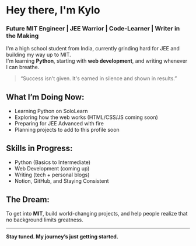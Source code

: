 # Hey there, I'm Kylo  

### Future MIT Engineer | JEE Warrior | Code-Learner | Writer in the Making

I'm a high school student from India, currently grinding hard for JEE and building my way up to MIT.  
I'm learning **Python**, starting with **web development**, and writing whenever I can breathe.

> “Success isn't given. It's earned in silence and shown in results.”

## What I’m Doing Now:
- Learning Python on SoloLearn
- Exploring how the web works (HTML/CSS/JS coming soon)
- Preparing for JEE Advanced with fire
- Planning projects to add to this profile soon

## Skills in Progress:
- Python (Basics to Intermediate)
- Web Development (coming up)
- Writing (tech + personal blogs)
- Notion, GitHub, and Staying Consistent

## The Dream:
To get into **MIT**, build world-changing projects, and help people realize that no background limits greatness.

---

**Stay tuned. My journey’s just getting started.**

<!--
**Kylo-codes/Kylo-codes** is a ✨ _special_ ✨ repository because its `README.md` (this file) appears on your GitHub profile.

Here are some ideas to get you started:

- 🔭 I’m currently working on ...
- 🌱 I’m currently learning ...
- 👯 I’m looking to collaborate on ...
- 🤔 I’m looking for help with ...
- 💬 Ask me about ...
- 📫 How to reach me: ...
- 😄 Pronouns: ...
- ⚡ Fun fact: ...
-->
